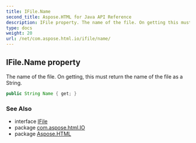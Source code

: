 ```yaml
---
title: IFile.Name
second_title: Aspose.HTML for Java API Reference
description: IFile property. The name of the file. On getting this must return the name of the file as a String
type: docs
weight: 20
url: /net/com.aspose.html.io/ifile/name/
---
```

## IFile.Name property

The name of the file. On getting, this must return the name of the file as a String.

```java
public String Name { get; }
```

### See Also

* interface [IFile](../)
* package [com.aspose.html.IO](../../ifile/)
* package [Aspose.HTML](../../../)
